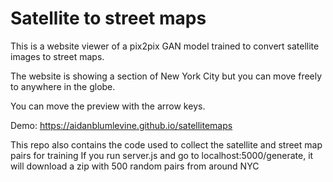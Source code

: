 # Satellite to street maps

This is a website viewer of a pix2pix GAN model trained to convert satellite images to street maps.

The website is showing a section of New York City but you can move freely to anywhere in the globe.

You can move the preview with the arrow keys.

Demo: https://aidanblumlevine.github.io/satellitemaps

This repo also contains the code used to collect the satellite and street map pairs for training
If you run server.js and go to localhost:5000/generate, it will download a zip with 500 random pairs from around NYC
